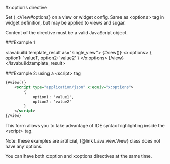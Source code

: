
#x:options directive

<script type="lavabuild/eval">result = global.LavaBuild.generateDirectiveInfoBox('options');</script>

Set {_cView#options} on a view or widget config. Same as &lt;options&gt; tag in widget definition, but may be applied
to views and sugar.

Content of the directive must be a valid JavaScript object.

###Example 1

<lavabuild:template_result as="single_view">
{#view()}
	<x:options>
		{
			option1: 'value1',
			option2: 'value2'
		}
	</x:options>
{/view}
</lavabuild:template_result>

###Example 2: using a &lt;script&gt; tag

```xml
{#view()}
	<script type="application/json" x:equiv="x:options">
		{
			option1: 'value1',
			option2: 'value2'
		}
	</script>
{/view}
```

This form allows you to take advantage of IDE syntax highlighting inside the &lt;script&gt; tag.

Note: these examples are artificial, {@link Lava.view.View} class does not have any options.

You can have both x:option and x:options directives at the same time.